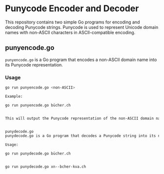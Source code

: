 # Punycode Encoder and Decoder

This repository contains two simple Go programs for encoding and decoding Punycode strings. Punycode is used to represent Unicode domain names with non-ASCII characters in ASCII-compatible encoding.

## punyencode.go

`punyencode.go` is a Go program that encodes a non-ASCII domain name into its Punycode representation.

### Usage

```bash
go run punyencode.go <non-ASCII>

Example:

go run punyencode.go bücher.ch


This will output the Punycode representation of the non-ASCII domain name bücher.ch.


punydecode.go
punydecode.go is a Go program that decodes a Punycode string into its non-ASCII domain name.

Usage:

go run punydecode.go bücher.ch


go run punydecode.go xn--bcher-kva.ch





